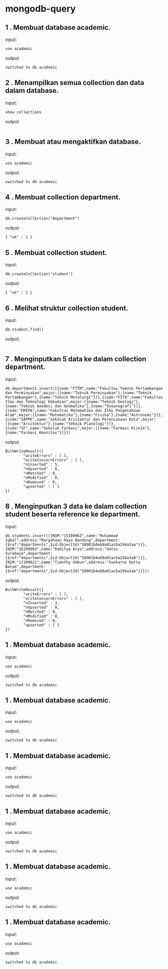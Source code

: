 # mongodb-query

## 1 . Membuat database academic.

input:

```
use academic
```

output:

```
switched to db academic
```

## 2 . Menampilkan semua collection dan data dalam database.

input:

```
show collections
```

output:

```

```

## 3 . Membuat atau mengaktifkan database.

input:

```
use academic
```

output:

```
switched to db academic
```

## 4 . Membuat collection department.

input:

```
db.createCollection("department")
```

output:

```
{ "ok" : 1 }
```

## 5 . Membuat collection student.

input:

```
db.createCollection("student")
```

output:

```
{ "ok" : 1 }
```

## 6 . Melihat struktur collection student.

input:

```
db.student.find()
```

output:

```

```

## 7 . Menginputkan 5 data ke dalam collection department.

input:

```
db.departments.insert([{code:"FTTM",name:"Fakultas Teknik Pertambangan dan Perminyakan",major:[{name:"Teknik Perminyakan"},{name:"Teknik Pertambangan"},{name:"Teknik Metalurgi"}]},{code:"FITB",name:"Fakultas Ilmu dan Teknologi Kebumian",major:[{name:"Teknik Geologi"},{name:"Teknik Geodesi dan Geomatika"},{name:"Oseanografi"}]},{code:"FMIPA",name:"Fakultas Matematika dan Ilmu Pengetahuan Alam",major:[{name:"Matematika"},{name:"Fisika"},{name:"Astronomi"}]},{code:"SAPPK",name:"Sekolah Arsitektur dan Perencanaan Kota",major:[{name:"Arsitektur"},{name:"Teknik Planologi"}]},{code:"SF",name:"Sekolah Farmasi",major:[{name:"Farmasi Klinik"},{name:"Farmasi Kmunitas"}]}])
```

output:

```
BulkWriteResult({
        "writeErrors" : [ ],
        "writeConcernErrors" : [ ],
        "nInserted" : 5,
        "nUpserted" : 0,
        "nMatched" : 0,
        "nModified" : 0,
        "nRemoved" : 0,
        "upserted" : [ ]
})
```

## 8 . Menginputkan 3 data ke dalam collection student beserta reference ke department.

input:

```
db.students.insert([{NIM:"15109063",name:"Muhammad Iqbal",address:"Margahayu Raya Bandung",department:{$ref:"departments",$id:ObjectId("58901b4e69a01ac6a294a3aa")}},{NIM:"16109063",name:"Raditya Arya",address:"Gatsu Surabaya",department:{$ref:"departments",$id:ObjectId("58901b4e69a01ac6a294a3a8")}},{NIM:"17109021",name:"Timothy Ombun",address:"Soekarno Hatta Batam",department:{$ref:"departments",$id:ObjectId("58901b4e69a01ac6a294a3ab")}}])
```

output:

```
BulkWriteResult({
        "writeErrors" : [ ],
        "writeConcernErrors" : [ ],
        "nInserted" : 3,
        "nUpserted" : 0,
        "nMatched" : 0,
        "nModified" : 0,
        "nRemoved" : 0,
        "upserted" : [ ]
})
```

## 1 . Membuat database academic.
input:
```
use academic
```
output:
```
switched to db academic
```

## 1 . Membuat database academic.
input:
```
use academic
```
output:
```
switched to db academic
```

## 1 . Membuat database academic.
input:
```
use academic
```
output:
```
switched to db academic
```

## 1 . Membuat database academic.
input:
```
use academic
```
output:
```
switched to db academic
```

## 1 . Membuat database academic.
input:
```
use academic
```
output:
```
switched to db academic
```

## 1 . Membuat database academic.
input:
```
use academic
```
output:
```
switched to db academic
```

